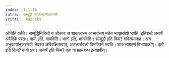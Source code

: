 ```yaml
---
index:  1.1.16
sutra:  सम्बुद्धौ शाकल्यस्यैतावनार्षे
vritti:  kashika 
---
```


ओतिति वर्तते। सम्बुद्धिनिमित्तो य ओकारः स शाकल्यस्य आचार्यसय् मतेन प्नगृह्रसंज्ञो भवति, इतिशब्दे अनार्षे अवैदिके परतः। वायो इति, वायविति। भानो इति, भानविति। सम्बुद्धौ इति किम्? गवित्ययमाह। अत्र अनुकार्यानुकरणयोः भेदस्य अविवक्षितत्वात्, असत्यर्थवत्त्वे विभक्तिर्न भवति। शाकल्यग्रहणं विभाषाऽर्थम्। इतौ इति किम्? वायो ऽत्र। अनार्षे इति किम्? एता गा ब्रहमबन्ध इत्यब्रवीत्।

